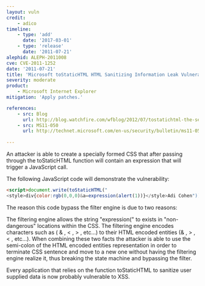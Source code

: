 ```yaml
---
layout: vuln
credit:
    - adico
timeline:
    - type: 'add'
      date: '2017-03-01'
    - type: 'release'
      date: '2011-07-21' 
alephid: ALEPH-2011008
cve: CVE-2011-1252
date: '2011-07-21'
title: 'Microsoft toStaticHTML HTML Sanitizing Information Leak Vulnerability'
severity: moderate
product:
    - Microsoft Internet Explorer
mitigation: 'Apply patches.'

references:
    - src: Blog
      url: http://blog.watchfire.com/wfblog/2012/07/tostatichtml-the-second-encounter-cve-2012-1858-html-sanitizing-information-disclosure-introduction-t.html
    - src: MS11-050
      url: http://technet.microsoft.com/en-us/security/bulletin/ms11-050
   
---
```

An attacker is able to create a specially formed CSS that after passing through the toStaticHTML function will contain an expression that will trigger a JavaScript call.

The following JavaScript code will demonstrate the vulnerability:
```html
<script>document.write(toStaticHTML("
<style>div{color:rgb(0,0,0)&a=expression(alert(1))}</style>Adi Cohen"))</script>  
```
 
 
The reason this code bypass the filter engine is due to two reasons:

The filtering engine allows the string "expression(" to exists in "non-dangerous" locations within the CSS.
The filtering engine encodes characters such as ( & , < , > , etc…) to their HTML encoded entities (&amp; , &gt; , &lt; , etc…).
When combining these two facts the attacker is able to use the semi-colon of the HTML encoded entities representation in order to terminate  CSS sentence and move to a new one without having the filtering engine realize it, thus breaking the state machine and bypassing the filter.

Every application that relies on the function toStaticHTML to sanitize user supplied data is now probably vulnerable to XSS.
